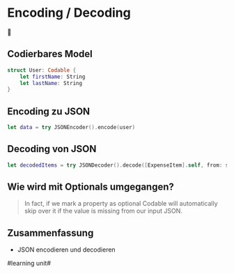 # Encoding / Decoding
📠

## Codierbares Model

```swift
struct User: Codable {
    let firstName: String
    let lastName: String
}
```

## Encoding zu JSON

```swift
let data = try JSONEncoder().encode(user)
```

## Decoding von JSON

```swift
let decodedItems = try JSONDecoder().decode([ExpenseItem].self, from: savedItems)
```

## Wie wird mit Optionals umgegangen?

>  In fact, if we mark a property as optional Codable will automatically skip over it if the value is missing from our input JSON.
## Zusammenfassung
- JSON encodieren und decodieren

#learning unit#
